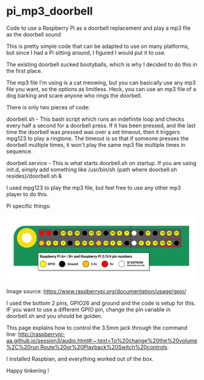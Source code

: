 # pi_mp3_doorbell
Code to use a Raspberry Pi as a doorbell replacement and play a mp3 file as the doorbell sound

This is pretty simple code that can be adapted to use on many platforms, but since I had a Pi sitting around, I figured I would put it to use.

The existing doorbell sucked bootyballs, which is why I decided to do this in the first place.

The mp3 file I'm using is a cat meowing, but you can basically use any mp3 file you want, so the options as limitless. Heck, you can use an mp3 file of a dog barking and scare anyone who rings the doorbell.

There is only two pieces of code: 

doorbell.sh - This bash script which runs an indefinite loop and checks every half a second for a doorbell press. If it has been pressed, and the last time the doorbell was
pressed was over a set timeout, then it triggers mpg123 to play a ringtone. The timeout is so that if someone presses the doorbell multiple times, it won't play the same mp3 file multiple times in sequence.

doorbell.service - This is what starts doorbell.sh on startup. If you are using init.d, simply add something like /usr/bin/sh {path where doorbell.sh resides}/doorbell.sh &

I used mpg123 to play the mp3 file, but feel free to use any other mp3 player to do this.

Pi specific things:

![GPIO Pinout](GPIO-Pinout.png "GPIO Pinout")

Image source: https://www.raspberrypi.org/documentation/usage/gpio/

I used the bottom 2 pins, GPIO26 and ground and the code is setup for this. IF you want to use a different GPIO pin, change the pin variable in doorbell.sh and you should be golden.

This page explains how to control the 3.5mm jack through the command line:
http://raspberrypi-aa.github.io/session3/audio.html#:~:text=To%20change%20the%20volume%2C%20run,Route%20or%20Playback%20Switch%20controls.

I installed Raspbian, and everything worked out of the box.

Happy tinkering !
